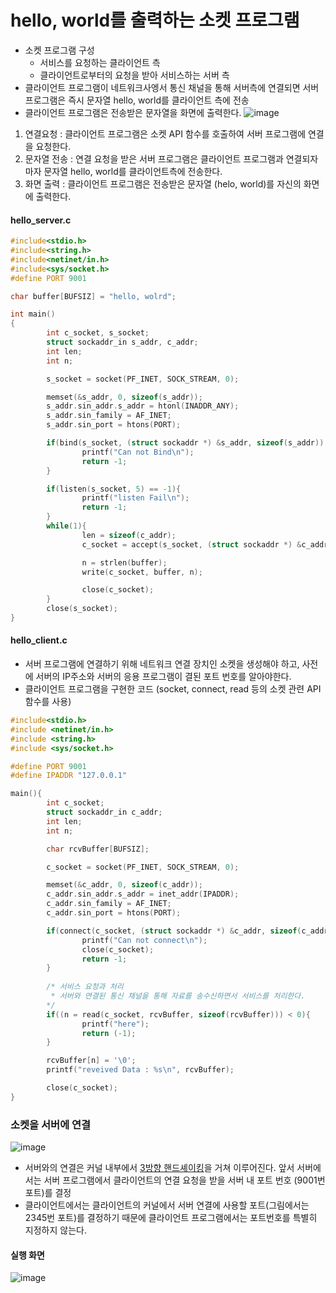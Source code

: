 # hello, world를 출력하는 소켓 프로그램
- 소켓 프로그램 구성 
  - 서비스를 요청하는 클라이언트 측
  - 클라이언트로부터의 요청을 받아 서비스하는 서버 측
- 클라이언트 프로그램이 네트워크사엥서 통신 채널을 통해 서버측에 연결되면 서버 프로그램은 즉시 문자열 hello, world를 클라이언트 측에 전송
- 클라이언트 프로그램은 전송받은 문자열을 화면에 출력한다.
![image](https://user-images.githubusercontent.com/65120581/128443278-0c61843c-267b-4115-8254-57b7d3721811.png)
1. 연결요청 : 클라이언트 프로그램은 소켓 API 함수를 호출하여 서버 프로그램에 연결을 요청한다.
2. 문자열 전송 : 연결 요청을 받은 서버 프로그램은 클라이언트 프로그램과 연결되자마자 문자열 hello, world를 클라이언트측에 전송한다.
3. 화면 출력 : 클라이언트 프로그램은 전송받은 문자열 (helo, world)를 자신의 화면에 출력한다.
#### hello_server.c
```C
#include<stdio.h>
#include<string.h>
#include<netinet/in.h>
#include<sys/socket.h>
#define PORT 9001

char buffer[BUFSIZ] = "hello, wolrd";

int main()
{
        int c_socket, s_socket;
        struct sockaddr_in s_addr, c_addr;
        int len;
        int n;

        s_socket = socket(PF_INET, SOCK_STREAM, 0);

        memset(&s_addr, 0, sizeof(s_addr));
        s_addr.sin_addr.s_addr = htonl(INADDR_ANY);
        s_addr.sin_family = AF_INET;
        s_addr.sin_port = htons(PORT);

        if(bind(s_socket, (struct sockaddr *) &s_addr, sizeof(s_addr)) == -1){
                printf("Can not Bind\n");
                return -1;
        }

        if(listen(s_socket, 5) == -1){
                printf("listen Fail\n");
                return -1;
        }
        while(1){
                len = sizeof(c_addr);
                c_socket = accept(s_socket, (struct sockaddr *) &c_addr, &len);

                n = strlen(buffer);
                write(c_socket, buffer, n);

                close(c_socket);
        }
        close(s_socket);
}


```



#### hello_client.c
- 서버 프로그램에 연결하기 위해 네트워크 연결 장치인 소켓을 생성해야 하고, 사전에 서버의 IP주소와 서버의 응용 프로그램이 결된 포트 번호를 알아야한다.
- 클라이언트 프로그램을 구현한 코드 (socket, connect, read 등의 소켓 관련 API 함수를 사용)
```C
#include<stdio.h>
#include <netinet/in.h>
#include <string.h>
#include <sys/socket.h>

#define PORT 9001
#define IPADDR "127.0.0.1"

main(){
        int c_socket;
        struct sockaddr_in c_addr;
        int len;
        int n;

        char rcvBuffer[BUFSIZ];

        c_socket = socket(PF_INET, SOCK_STREAM, 0);                               // TCP용 소켓을 생성

        memset(&c_addr, 0, sizeof(c_addr));                                       // 연결할 서버의 주소를 구조체 변수 c_addr에 설정
        c_addr.sin_addr.s_addr = inet_addr(IPADDR);                               // 연결할 서버의 주소는 127.0.0.1(자신)으로
        c_addr.sin_family = AF_INET;
        c_addr.sin_port = htons(PORT);                                            // 포트 번호는 9000번으로 설정 

        if(connect(c_socket, (struct sockaddr *) &c_addr, sizeof(c_addr)) == -1){ // 소켓을 서버에 연결
                printf("Can not connect\n");
                close(c_socket);
                return -1;
        }
        
        /* 서비스 요청과 처리
         * 서버와 연결된 통신 채널을 통해 자료를 송수신하면서 서비스를 처리한다. 
        */
        if((n = read(c_socket, rcvBuffer, sizeof(rcvBuffer))) < 0){
                printf("here");
                return (-1);
        }

        rcvBuffer[n] = '\0';
        printf("reveived Data : %s\n", rcvBuffer);

        close(c_socket);
}
```



### 소켓을 서버에 연결

![image](https://user-images.githubusercontent.com/65120581/128441634-4e6e5091-23bd-4b70-bf5d-44d8c1cc33f9.png)
- 서버와의 연결은 커널 내부에서 [3방향 핸드셰이킹](https://github.com/nohkihyeon/TIL/tree/main/Network#tcp-3-way-handshake)을 거쳐 이루어진다. 앞서 서버에서는 서버 프로그램에서 클라이언트의 연결 요청을 받을 서버 내 포트 번호 (9001번 포트)를 결정
- 클라이언트에서는 클라이언트의 커널에서 서버 연결에 사용할 포트(그림에서는 2345번 포트)를 결정하기 때문에 클라이언트 프로그램에서는 포트번호를 특별히 지정하지 않는다.




#### 실행 화면

![image](https://user-images.githubusercontent.com/65120581/128442317-39d9f514-7454-4552-9a26-f3d89bc5acb3.png)
